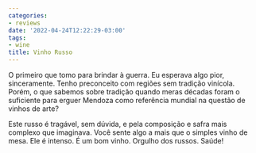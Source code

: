```yaml
---
categories:
- reviews
date: '2022-04-24T12:22:29-03:00'
tags:
- wine
title: Vinho Russo
---
```


O primeiro que tomo para brindar à guerra. Eu esperava algo pior, sinceramente. Tenho preconceito com regiões sem tradição vinícola. Porém, o que sabemos sobre tradição quando meras décadas foram o suficiente para erguer Mendoza como referência mundial na questão de vinhos de arte?

Este russo é tragável, sem dúvida, e pela composição e safra mais complexo que imaginava. Você sente algo a mais que o simples vinho de mesa. Ele é intenso. É um bom vinho. Orgulho dos russos. Saúde!